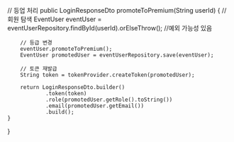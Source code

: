 // 등업 처리
public LoginResponseDto promoteToPremium(String userId) {
// 회원 탐색
EventUser eventUser = eventUserRepository.findById(userId).orElseThrow();  //예외 가능성 있음

        // 등급 변경
        eventUser.promoteToPremium();
        EventUser promotedUser = eventUserRepository.save(eventUser);

        // 토큰 재발급
        String token = tokenProvider.createToken(promotedUser);

        return LoginResponseDto.builder()
                .token(token)
                .role(promotedUser.getRole().toString())
                .email(promotedUser.getEmail())
                .build();
    }
}
